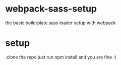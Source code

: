 # webpack-sass-setup
the basic boilerplate sass loader setup with webpack

# setup
.clone the repo
just run npm install and you are fine :)
